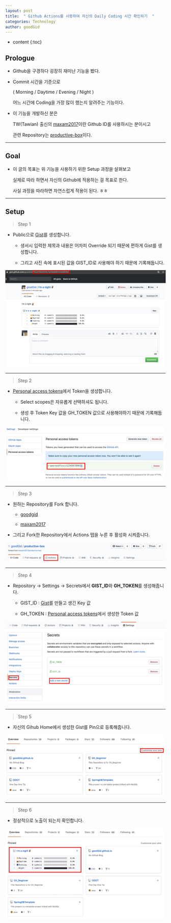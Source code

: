 ```yaml
---
layout: post
title:  " Github Actions를 사용하여 자신의 Daily Coding 시간 확인하기  "
categories: Technology
author: goodGid
---
```

* content
{:toc}

## Prologue

* Github을 구경하다 굉장히 재미난 기능을 봤다.

* Commit 시간을 기준으로 

  ( Morning / Daytime / Evening / Night )

  어느 시간에 Coding을 가장 많이 했는지 알려주는 기능이다.

* 이 기능을 개발하신 분은 

  TW(Tawian) 출신의 [maxam2017](https://github.com/maxam2017)이란 Github ID를 사용하시는 분이시고 
  
  관련 Repository는 [productive-box](https://github.com/maxam2017/productive-box)이다.





---


## Goal

* 이 글의 목표는 위 기능을 사용하기 위한 Setup 과정을 살펴보고

  실제로 따라 하면서 자신의 Github에 적용하는 걸 목표로 한다.

  사실 과정을 따라하면 자연스럽게 적용이 된다. ㅎㅎ


---


## Setup

> Step 1

* Public으로 [Gist](https://gist.github.com/)를 생성합니다. 

    - 생서시 입력한 제목과 내용은 어차피 Override 되기 때문에 편하게 Gist를 생성합니다.

    - 그리고 사진 속에 표시된 값을 GIST_ID로 사용해야 하기 때문에 기록해둡니다.

![](/assets/img/posts/Github-Actions-Daily-Coding-Time_1.png)

---

> Step 2

* [Personal access tokens](https://github.com/settings/tokens/new)에서 Token을 생성합니다.

    - Select scopes은 자유롭게 선택하셔도 됩니다.

    - 생성 후 Token Key 값을 GH_TOKEN 값으로 사용해야하기 때문에 기록해둡니다.
    
![](/assets/img/posts/Github-Actions-Daily-Coding-Time_2.png)

---

> Step 3

* 원하는 Repository를 Fork 합니다.

  - [goodgid](https://github.com/goodGid/productive-box)

  - [maxam2017](https://github.com/maxam2017/productive-box)

* 그리고 Fork한 Repository에서 Actions 탭을 누른 후 활성화 시켜줍니다.

![](/assets/img/posts/Github-Actions-Daily-Coding-Time_3.png)

---

> Step 4

* Repository -> Settings -> Secrets에서 **GIST_ID**와 **GH_TOKEN**를 생성해줍니다.

    - GIST_ID : [Gist](https://gist.github.com/)를 만들고 생긴 Key 값

    - GH_TOKEN : [Personal access tokens](https://github.com/settings/tokens/new)에서 생성한 Token 값
    
    
![](/assets/img/posts/Github-Actions-Daily-Coding-Time_4.png)

---

> Step 5

* 자신의 Gihub Home에서 생성한 Gist를 Pin으로 등록해줍니다.

![](/assets/img/posts/Github-Actions-Daily-Coding-Time_5.png)

---

> Step 6

* 정상적으로 노출이 되는지 확인합니다.

![](/assets/img/posts/Github-Actions-Daily-Coding-Time_6.png)

